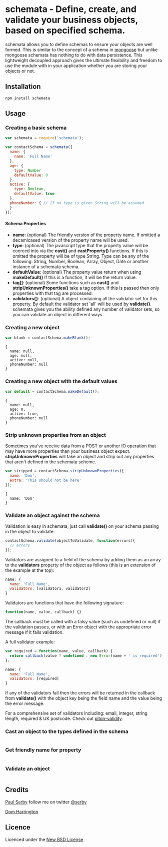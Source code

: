 # schemata - Define, create, and validate your business objects, based on specified schema.

schemata allows you to define schemas to ensure your objects are well formed. This is similar to the concept of a schema in [mongoose](http://mongoosejs.com/) but unlike mongoose schemata has nothing to do with data persistence. This lightweight decoupled approach gives the ultimate flexibility and freedom to use the module with in your application whether you are storing your objects or not.

## Installation

    npm install schemata

## Usage

### Creating a basic schema

```js
var schemata = require('schemata');

var contactSchema = schemata({
  name: {
    name: 'Full Name'
  },
  age: {
    type: Number
    defaultValue: 0
  },
  active: {
    type: Boolean,
    defaultValue: true
  },
  phoneNumber: { // If no type is given String will be assumed
  }
});
```

#### Schema Properties

* **name**: (optional) The friendly version of the property name. If omitted a decamlcased version of the property name will be used.
* **type**: (optional) The javascript type that the property value will be coerced into via the **cast()** and **castProperty()** functions. If this is omitted the property will be of type String. Type can be any of the following: String, Number, Boolean, Array, Object, Date or another instance of a schemata schema.
* **defaultValue**: (optional) The property value return when using **makeDefault()** If this is a function, it will be the return value.
* **tag[]**: (optional) Some functions such as **cast()** and **stripUnknownProperties()** take a tag option. If this is passed then only properties with that tag are processed.
* **validators{}**: (optional) A object containing all the validator set for this property. By default the validator set 'all' will be used by **validate()**. schemata gives you the ability defined any number of validator sets, so you can validate an object in different ways.

### Creating a new object

```js
var blank = contactSchema.makeBlank();
```
    {
      name: null,
      age: null,
      active: null,
      phoneNumber: null
    }

### Creating a new object with the default values

```js
var default = contactSchema.makeDefault();
```
    {
      name: null,
      age: 0,
      active: true,
      phoneNumber: null
    }
### Strip unknown properties from an object

Sometimes you've receive data from a POST or another IO operation that may have
more properties than your business object expect. **stripUnknownProperties**
will take an object and strip out any properties that aren't defined in the
schemata scheme.

```js
var stripped = contactSchema.stripUnknownProperties({
  name: 'Dom',
  extra: 'This should not be here'
});
```
    {
      name: 'Dom'
    }

### Validate an object against the schema

Validation is easy in schemata, just call **validate()** on your schema passing in the object to validate:

```js
contactSchema.validate(objectToValidate, function(errors){
  // errors
});
```

Validators are assigned to a field of the schema by adding them as an array to the **validators** property of the object as follows (this is an extension of the example at the top):

```js
name: {
  name: 'Full Name',
  validators: [validator1, validator2]
}
```

Validators are functions that have the following signature:

```js
function(name, value, callback) {}
```

The callback must be called with a falsy value (such as undefined or null) if the validation passes, or with an Error object with the appropriate error message if it fails validation.

A full validator example:

```js
var required = function(name, value, callback) {
  return callback(value ? undefined : new Error(name + ' is required'));
};

name: {
  name: 'Full Name',
  validators: [required]
}
```

If any of the validators fail then the errors will be returned in the callback from **validate()** with the object key being the field name and the value being the error message.

For a comprehensive set of validators including: email, integer, string length, required & UK postcode. Check out [piton-validity](https://github.com/serby/piton-validity).

### Cast an object to the types defined in the schema

```js
```

### Get friendly name for property

```js
```

### Validate an object

```js
```

## Credits
[Paul Serby](https://github.com/serby/) follow me on twitter [@serby](http://twitter.com/serby)

[Dom Harrington](https://github.com/domharrington/)

## Licence
Licenced under the [New BSD License](http://opensource.org/licenses/bsd-license.php)
